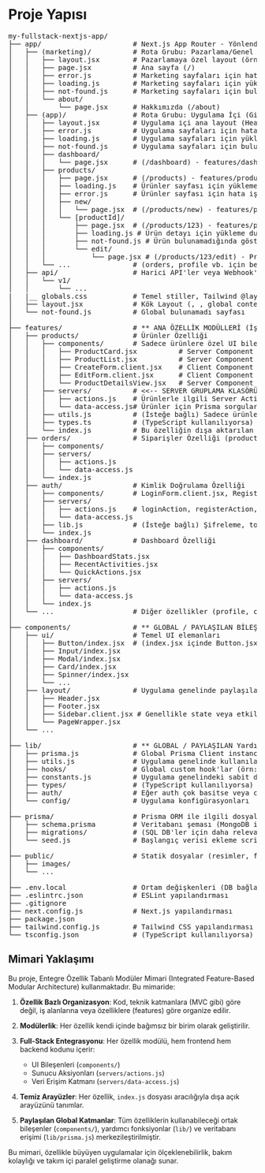 # Proje Yapısı

<pre>
my-fullstack-nextjs-app/
├── app/                      # Next.js App Router - Yönlendirme ve temel yerleşimler
│   ├── (marketing)/          # Rota Grubu: Pazarlama/Genel Sayfalar
│   │   ├── layout.jsx        # Pazarlamaya özel layout (örn: farklı Header/Footer)
│   │   ├── page.jsx          # Ana sayfa (/)
│   │   ├── error.js          # Marketing sayfaları için hata işleyici
│   │   ├── loading.js        # Marketing sayfaları için yükleme durumu
│   │   ├── not-found.js      # Marketing sayfaları için bulunamadı durumu
│   │   └── about/
│   │       └── page.jsx      # Hakkımızda (/about)
│   ├── (app)/                # Rota Grubu: Uygulama İçi (Giriş gerektiren)
│   │   ├── layout.jsx        # Uygulama içi ana layout (Header, Sidebar vb. import eder)
│   │   ├── error.js          # Uygulama sayfaları için hata işleyici
│   │   ├── loading.js        # Uygulama sayfaları için yükleme durumu
│   │   ├── not-found.js      # Uygulama sayfaları için bulunamadı durumu
│   │   ├── dashboard/
│   │   │   └── page.jsx      # (/dashboard) - features/dashboard'dan bileşenleri kullanır
│   │   ├── products/
│   │   │   ├── page.jsx      # (/products) - features/products'dan ProductList vb. kullanır
│   │   │   ├── loading.js    # Ürünler sayfası için yükleme durumu
│   │   │   ├── error.js      # Ürünler sayfası için hata işleyici
│   │   │   ├── new/
│   │   │   │   └── page.jsx  # (/products/new) - features/products'dan ProductForm kullanır
│   │   │   └── [productId]/
│   │   │       ├── page.jsx  # (/products/123) - features/products'dan ProductDetailsView kullanır
│   │   │       ├── loading.js # Ürün detayı için yükleme durumu
│   │   │       ├── not-found.js # Ürün bulunamadığında gösterilecek sayfa
│   │   │       └── edit/
│   │   │           └── page.jsx # (/products/123/edit) - ProductForm kullanır
│   │   └── ...               # (orders, profile vb. için benzer yapı)
│   ├── api/                  # Harici API'ler veya Webhook'lar için Route Handlers
│   │   └── v1/
│   │       └── ...
|   |__ globals.css           # Temel stiller, Tailwind @layer tanımlamaları vb.
│   ├── layout.jsx            # Kök Layout (<html>, <body>, global context providers)
│   └── not-found.js          # Global bulunamadı sayfası
│
├── features/                 # ** ANA ÖZELLİK MODÜLLERİ (İş Alanları) **
│   ├── products/             # Ürünler Özelliği
│   │   ├── components/       # Sadece ürünlere özel UI bileşenleri
│   │   │   ├── ProductCard.jsx          # Server Component olabilir
│   │   │   ├── ProductList.jsx          # Server Component olabilir
│   │   │   ├── CreateForm.client.jsx    # Client Component (form etkileşimi için)
│   │   │   ├── EditForm.client.jsx      # Client Component (form etkileşimi için)
│   │   │   └── ProductDetailsView.jsx   # Server Component olabilir
│   │   ├── servers/          # <<-- SERVER GRUPLAMA KLASÖRÜ
│   │   │   ├── actions.js    # Ürünlerle ilgili Server Actions
│   │   │   └── data-access.js# Ürünler için Prisma sorgularını içeren fonksiyonlar
│   │   ├── utils.js          # (İsteğe bağlı) Sadece ürünlere özel yardımcı fonksiyonlar
│   │   ├── types.ts          # (TypeScript kullanılıyorsa) Ürünlere özel tipler
│   │   └── index.js          # Bu özelliğin dışa aktarılan arayüzü (app/ içinde kullanılacaklar)
│   ├── orders/               # Siparişler Özelliği (products gibi benzer iç yapı)
│   │   ├── components/
│   │   ├── servers/
│   │   │   ├── actions.js
│   │   │   └── data-access.js
│   │   └── index.js
│   ├── auth/                 # Kimlik Doğrulama Özelliği
│   │   ├── components/       # LoginForm.client.jsx, RegisterForm.client.jsx
│   │   ├── servers/
│   │   │   ├── actions.js    # loginAction, registerAction, logoutAction
│   │   │   └── data-access.js
│   │   ├── lib.js            # (İsteğe bağlı) Şifreleme, token işlemleri gibi auth'a özel mantık
│   │   └── index.js
│   ├── dashboard/            # Dashboard Özelliği
│   │   ├── components/
│   │   │   ├── DashboardStats.jsx
│   │   │   ├── RecentActivities.jsx
│   │   │   └── QuickActions.jsx
│   │   ├── servers/
│   │   │   ├── actions.js
│   │   │   └── data-access.js
│   │   └── index.js
│   └── ...                   # Diğer özellikler (profile, cart vb.)
│
├── components/               # ** GLOBAL / PAYLAŞILAN BİLEŞENLER (Özellik Bağımsız) **
│   ├── ui/                   # Temel UI elemanları
│   │   ├── Button/index.jsx  # (index.jsx içinde Button.jsx olabilir)
│   │   ├── Input/index.jsx
│   │   ├── Modal/index.jsx
│   │   ├── Card/index.jsx
│   │   ├── Spinner/index.jsx
│   │   └── ...
│   ├── layout/               # Uygulama genelinde paylaşılan Layout bileşenleri
│   │   ├── Header.jsx
│   │   ├── Footer.jsx
│   │   ├── Sidebar.client.jsx # Genellikle state veya etkileşim içerir
│   │   └── PageWrapper.jsx
│   └── ...
│
├── lib/                      # ** GLOBAL / PAYLAŞILAN Yardımlar & Konfigürasyonlar **
│   ├── prisma.js             # Global Prisma Client instance'ı başlatır ve export eder
│   ├── utils.js              # Uygulama genelinde kullanılan yardımcı fonksiyonlar
│   ├── hooks/                # Global custom hook'lar (örn: useMediaQuery.client.js)
│   ├── constants.js          # Uygulama genelindeki sabit değerler (örn: roller, statü kodları)
│   ├── types/                # (TypeScript kullanılıyorsa) Global, paylaşılan tipler
│   ├── auth/                 # Eğer auth çok basitse veya core session yönetimi burada olabilir
│   └── config/               # Uygulama konfigürasyonları
│
├── prisma/                   # Prisma ORM ile ilgili dosyalar
│   ├── schema.prisma         # Veritabanı şeması (MongoDB için de kullanılır)
│   ├── migrations/           # (SQL DB'ler için daha relevant ama klasör kalabilir)
│   └── seed.js               # Başlangıç verisi ekleme script'i
│
├── public/                   # Statik dosyalar (resimler, fontlar)
│   ├── images/
│   └── ...
│
├── .env.local                # Ortam değişkenleri (DB bağlantısı, API anahtarları vb.)
├── .eslintrc.json            # ESLint yapılandırması
├── .gitignore
├── next.config.js            # Next.js yapılandırması
├── package.json
├── tailwind.config.js        # Tailwind CSS yapılandırması
└── tsconfig.json             # (TypeScript kullanılıyorsa)
</pre>

## Mimari Yaklaşımı

Bu proje, Entegre Özellik Tabanlı Modüler Mimari (Integrated Feature-Based Modular Architecture) kullanmaktadır. Bu mimaride:

1. **Özellik Bazlı Organizasyon**: Kod, teknik katmanlara (MVC gibi) göre değil, iş alanlarına veya özelliklere (features) göre organize edilir.

2. **Modülerlik**: Her özellik kendi içinde bağımsız bir birim olarak geliştirilir.

3. **Full-Stack Entegrasyonu**: Her özellik modülü, hem frontend hem backend kodunu içerir:
   - UI Bileşenleri (`components/`)
   - Sunucu Aksiyonları (`servers/actions.js`) 
   - Veri Erişim Katmanı (`servers/data-access.js`)

4. **Temiz Arayüzler**: Her özellik, `index.js` dosyası aracılığıyla dışa açık arayüzünü tanımlar.

5. **Paylaşılan Global Katmanlar**: Tüm özelliklerin kullanabileceği ortak bileşenler (`components/`), yardımcı fonksiyonlar (`lib/`) ve veritabanı erişimi (`lib/prisma.js`) merkezileştirilmiştir.

Bu mimari, özellikle büyüyen uygulamalar için ölçeklenebilirlik, bakım kolaylığı ve takım içi paralel geliştirme olanağı sunar.
